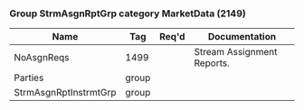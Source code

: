 ### Group StrmAsgnRptGrp category MarketData (2149)

| Name                  | Tag   | Req'd | Documentation              |
|-----------------------|-------|----------|----------------------------|
| NoAsgnReqs            | 1499  |       | Stream Assignment Reports. |
| Parties               | group |       |                            |
| StrmAsgnRptInstrmtGrp | group |       |                            |

